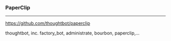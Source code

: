 ### PaperClip
---

https://github.com/thoughtbot/paperclip

thoughtbot, inc.
factory_bot, administrate, bourbon, paperclip,...

```ruby

```

```

```

